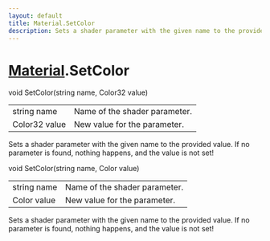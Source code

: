 ```yaml
---
layout: default
title: Material.SetColor
description: Sets a shader parameter with the given name to the provided value. If no parameter is found, nothing happens, and the value is not set!
---
```

# [Material]({{site.url}}/Pages/Reference/Material.html).SetColor

<div class='signature' markdown='1'>
void SetColor(string name, Color32 value)
</div>

|  |  |
|--|--|
|string name|Name of the shader parameter.|
|Color32 value|New value for the parameter.|

Sets a shader parameter with the given name to the provided value. If no parameter
is found, nothing happens, and the value is not set!
<div class='signature' markdown='1'>
void SetColor(string name, Color value)
</div>

|  |  |
|--|--|
|string name|Name of the shader parameter.|
|Color value|New value for the parameter.|

Sets a shader parameter with the given name to the provided value. If no parameter
is found, nothing happens, and the value is not set!



